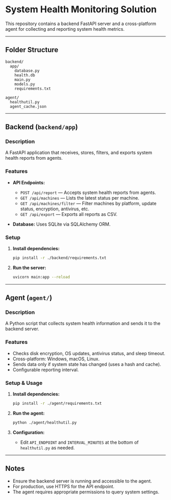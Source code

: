# System Health Monitoring Solution

This repository contains a backend FastAPI server and a cross-platform agent for collecting and reporting system health metrics.

---

## Folder Structure

```
backend/
  app/
    database.py
    health.db
    main.py
    models.py
    requirements.txt

agent/
  healthutil.py
  agent_cache.json
```

---

## Backend (`backend/app`)

### Description

A FastAPI application that receives, stores, filters, and exports system health reports from agents.

### Features

- **API Endpoints:**
  - `POST /api/report` — Accepts system health reports from agents.
  - `GET /api/machines` — Lists the latest status per machine.
  - `GET /api/machines/filter` — Filter machines by platform, update status, encryption, antivirus, etc.
  - `GET /api/export` — Exports all reports as CSV.

- **Database:** Uses SQLite via SQLAlchemy ORM.

### Setup

1. **Install dependencies:**
   ```bash
   pip install -r ./backend/requirements.txt
   ```

2. **Run the server:**
   ```bash
   uvicorn main:app --reload
   ```

---

## Agent (`agent/`)

### Description

A Python script that collects system health information and sends it to the backend server.

### Features

- Checks disk encryption, OS updates, antivirus status, and sleep timeout.
- Cross-platform: Windows, macOS, Linux.
- Sends data only if system state has changed (uses a hash and cache).
- Configurable reporting interval.

### Setup & Usage

1. **Install dependencies:**
   ```bash
   pip install -r ./agent/requirements.txt
   ```

2. **Run the agent:**
   ```bash
   python ./agent/healthutil.py
   ```

3. **Configuration:**
   - Edit `API_ENDPOINT` and `INTERVAL_MINUTES` at the bottom of `healthutil.py` as needed.

---

## Notes

- Ensure the backend server is running and accessible to the agent.
- For production, use HTTPS for the API endpoint.
- The agent requires appropriate permissions to query system settings.
